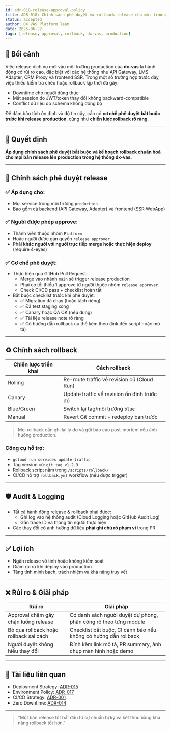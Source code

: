 ```yaml
---
id: adr-018-release-approval-policy
title: ADR-018: Chính sách phê duyệt và rollback release cho môi trường production của dx-vas
status: accepted
author: DX VAS Platform Team
date: 2025-06-22
tags: [release, approval, rollback, dx-vas, production]
---
```


## 📌 Bối cảnh

Việc release dịch vụ mới vào môi trường production của **dx-vas** là hành động có rủi ro cao, đặc biệt với các hệ thống như API Gateway, LMS Adapter, CRM Proxy và frontend SSR. Trong một số trường hợp trước đây, việc thiếu kiểm tra chéo hoặc rollback kịp thời đã gây:
- Downtime cho người dùng thực
- Mất session do JWT/token thay đổi không backward-compatible
- Conflict dữ liệu do schema không đồng bộ

Để đảm bảo tính ổn định và độ tin cậy, cần có **cơ chế phê duyệt bắt buộc trước khi release production**, cũng như **chiến lược rollback rõ ràng**.

---

## 🧠 Quyết định

**Áp dụng chính sách phê duyệt bắt buộc và kế hoạch rollback chuẩn hoá cho mọi bản release lên production trong hệ thống dx-vas.**

---

## 🔐 Chính sách phê duyệt release

### ✅ Áp dụng cho:
- Mọi service trong môi trường `production`
- Bao gồm cả backend (API Gateway, Adapter) và frontend (SSR WebApp)

### ✅ Người được phép approve:
- Thành viên thuộc nhóm `Platform`
- Hoặc người được gán quyền `release approver`
- Phải **khác người với người trực tiếp merge hoặc thực hiện deploy** (require 4-eyes)

### ✅ Cơ chế phê duyệt:
- Thực hiện qua GitHub Pull Request:
  - Merge vào nhánh `main` sẽ trigger release production
  - Phải có tối thiểu 1 approve từ người thuộc nhóm `release approver`
  - Check CI/CD pass + checklist hoàn tất
- Bắt buộc checklist trước khi phê duyệt:
  - ✅ Migration đã chạy (hoặc tách riêng)
  - ✅ Đã test staging xong
  - ✅ Canary hoặc QA OK (nếu dùng)
  - ✅ Tài liệu release note rõ ràng
  - ✅ Có hướng dẫn rollback cụ thể kèm theo (link đến script hoặc mô tả)

---

## ♻️ Chính sách rollback

| Chiến lược triển khai | Cách rollback |
|-----------------------|----------------|
| Rolling | Re-route traffic về revision cũ (Cloud Run) |
| Canary | Update traffic về revision ổn định trước đó |
| Blue/Green | Switch lại tag/môi trường `blue` |
| Manual | Revert Git commit + redeploy bản trước |

> Mọi rollback cần ghi lại lý do và gửi báo cáo post-mortem nếu ảnh hưởng production.

### Công cụ hỗ trợ:
- `gcloud run services update-traffic`
- Tag version cũ: `git tag v1.2.3`
- Rollback script nằm trong `/scripts/rollback/`
- CI/CD hỗ trợ `rollback.yml` workflow (nếu được trigger)

---

## 🛡️ Audit & Logging
- Tất cả hành động release & rollback phải được:
  - Ghi log vào hệ thống audit (Cloud Logging hoặc GitHub Audit Log)
  - Gắn trace ID và thông tin người thực hiện
- Các thay đổi có ảnh hưởng dữ liệu **phải ghi chú rõ phạm vi** trong PR

---

## ✅ Lợi ích

- Ngăn release vô tình hoặc không kiểm soát
- Giảm rủi ro khi deploy vào production
- Tăng tính minh bạch, trách nhiệm và khả năng truy vết

---

## ❌ Rủi ro & Giải pháp

| Rủi ro | Giải pháp |
|--------|-----------|
| Approval chậm gây chặn luồng release | Có danh sách người duyệt dự phòng, phân công rõ theo từng module |
| Bỏ qua rollback hoặc rollback sai cách | Checklist bắt buộc, CI cảnh báo nếu không có hướng dẫn rollback |
| Người duyệt không hiểu thay đổi | Đính kèm link mô tả, PR summary, ảnh chụp màn hình hoặc demo |

---

## 📎 Tài liệu liên quan

- Deployment Strategy: [ADR-015](./adr-015-deployment-strategy.md)
- Environment Policy: [ADR-017](./adr-017-env-deploy-boundary.md)
- CI/CD Strategy: [ADR-001](./adr-001-ci-cd.md)
- Zero Downtime: [ADR-014](./adr-014-zero-downtime.md)

---
> "Một bản release tốt bắt đầu từ sự chuẩn bị kỹ và kết thúc bằng khả năng rollback tốt hơn."
